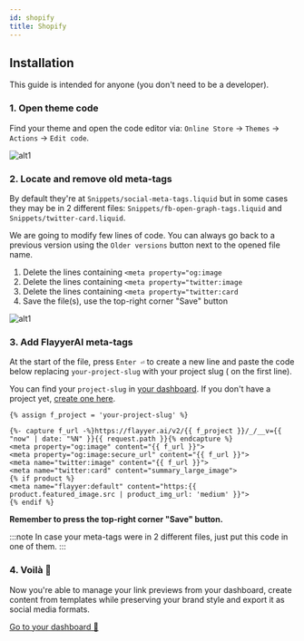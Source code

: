 ```yaml
---
id: shopify
title: Shopify
---
```


## Installation

This guide is intended for anyone (you don't need to be a developer).

### 1. Open theme code

Find your theme and open the code editor via: `Online Store` -> `Themes` -> `Actions` -> `Edit code`.

![alt1](/img/guides/shopify1.png)

### 2. Locate and remove old meta-tags

By default they're at `Snippets/social-meta-tags.liquid` but in some cases they may be in 2 different files: `Snippets/fb-open-graph-tags.liquid` and `Snippets/twitter-card.liquid`.

We are going to modify few lines of code. You can always go back to a previous version using the `Older versions` button next to the opened file name.

1. Delete the lines containing `<meta property="og:image`
2. Delete the lines containing `<meta property="twitter:image`
3. Delete the lines containing `<meta property="twitter:card`
4. Save the file(s), use the top-right corner "Save" button

![alt1](/img/guides/shopify2.png)

### 3. Add FlayyerAI meta-tags

At the start of the file, press `Enter ⏎` to create a new line and paste the code below replacing `your-project-slug` with your project slug ( on the first line).

You can find your `project-slug` in [your dashboard](https://flayyer.com/auth/login?ref=docs). If you don't have a project yet, [create one here](https://flayyer.com/get-started?ref=docs).

```liquid title="Snippets/social-meta-tags.liquid" {1}
{% assign f_project = 'your-project-slug' %}

{%- capture f_url -%}https://flayyer.ai/v2/{{ f_project }}/_/__v={{ "now" | date: "%N" }}{{ request.path }}{% endcapture %}
<meta property="og:image" content="{{ f_url }}">
<meta property="og:image:secure_url" content="{{ f_url }}">
<meta name="twitter:image" content="{{ f_url }}">
<meta name="twitter:card" content="summary_large_image">
{% if product %}
<meta name="flayyer:default" content="https:{{ product.featured_image.src | product_img_url: 'medium' }}">
{% endif %}
```

**Remember to press the top-right corner "Save" button.**

:::note
In case your meta-tags were in 2 different files, just put this code in one of them.
:::

### 4. Voilà 🎉

Now you're able to manage your link previews from your dashboard, create content from templates while preserving your brand style and export it as social media formats.

[Go to your dashboard 🚀](https://flayyer.com/auth/login?ref=docs)
